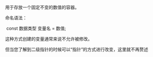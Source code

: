 用于存放一个固定不变的数值的容器。

命名语法：

​	const 数据类型  变量名 = 数值;

这种方式创建的变量通常来说不允许被修改。

但当您了解到二级指针的时候可以“指针”的方式进行改变，这里就不再赘述